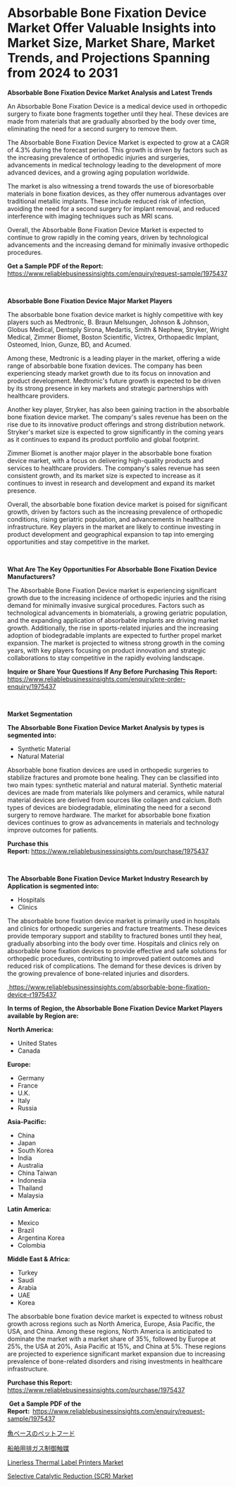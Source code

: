 <p><h1>Absorbable Bone Fixation Device Market Offer Valuable Insights into Market Size, Market Share, Market Trends, and Projections Spanning from 2024 to 2031</h1></p><p><strong>Absorbable Bone Fixation Device Market Analysis and Latest Trends</strong></p>
<p><p>An Absorbable Bone Fixation Device is a medical device used in orthopedic surgery to fixate bone fragments together until they heal. These devices are made from materials that are gradually absorbed by the body over time, eliminating the need for a second surgery to remove them.</p><p>The Absorbable Bone Fixation Device Market is expected to grow at a CAGR of 4.3% during the forecast period. This growth is driven by factors such as the increasing prevalence of orthopedic injuries and surgeries, advancements in medical technology leading to the development of more advanced devices, and a growing aging population worldwide.</p><p>The market is also witnessing a trend towards the use of bioresorbable materials in bone fixation devices, as they offer numerous advantages over traditional metallic implants. These include reduced risk of infection, avoiding the need for a second surgery for implant removal, and reduced interference with imaging techniques such as MRI scans.</p><p>Overall, the Absorbable Bone Fixation Device Market is expected to continue to grow rapidly in the coming years, driven by technological advancements and the increasing demand for minimally invasive orthopedic procedures.</p></p>
<p><strong>Get a Sample PDF of the Report:&nbsp;</strong> <a href="https://www.reliablebusinessinsights.com/enquiry/request-sample/1975437">https://www.reliablebusinessinsights.com/enquiry/request-sample/1975437</a></p>
<p>&nbsp;</p>
<p><strong>Absorbable Bone Fixation Device Major Market Players</strong></p>
<p><p>The absorbable bone fixation device market is highly competitive with key players such as Medtronic, B. Braun Melsungen, Johnson & Johnson, Globus Medical, Dentsply Sirona, Medartis, Smith & Nephew, Stryker, Wright Medical, Zimmer Biomet, Boston Scientific, Victrex, Orthopaedic Implant, Osteomed, Inion, Gunze, BD, and Acumed.</p><p>Among these, Medtronic is a leading player in the market, offering a wide range of absorbable bone fixation devices. The company has been experiencing steady market growth due to its focus on innovation and product development. Medtronic's future growth is expected to be driven by its strong presence in key markets and strategic partnerships with healthcare providers.</p><p>Another key player, Stryker, has also been gaining traction in the absorbable bone fixation device market. The company's sales revenue has been on the rise due to its innovative product offerings and strong distribution network. Stryker's market size is expected to grow significantly in the coming years as it continues to expand its product portfolio and global footprint.</p><p>Zimmer Biomet is another major player in the absorbable bone fixation device market, with a focus on delivering high-quality products and services to healthcare providers. The company's sales revenue has seen consistent growth, and its market size is expected to increase as it continues to invest in research and development and expand its market presence.</p><p>Overall, the absorbable bone fixation device market is poised for significant growth, driven by factors such as the increasing prevalence of orthopedic conditions, rising geriatric population, and advancements in healthcare infrastructure. Key players in the market are likely to continue investing in product development and geographical expansion to tap into emerging opportunities and stay competitive in the market.</p></p>
<p>&nbsp;</p>
<p><strong>What Are The Key Opportunities For Absorbable Bone Fixation Device Manufacturers?</strong></p>
<p><p>The Absorbable Bone Fixation Device market is experiencing significant growth due to the increasing incidence of orthopedic injuries and the rising demand for minimally invasive surgical procedures. Factors such as technological advancements in biomaterials, a growing geriatric population, and the expanding application of absorbable implants are driving market growth. Additionally, the rise in sports-related injuries and the increasing adoption of biodegradable implants are expected to further propel market expansion. The market is projected to witness strong growth in the coming years, with key players focusing on product innovation and strategic collaborations to stay competitive in the rapidly evolving landscape.</p></p>
<p><strong>Inquire or Share Your Questions If Any Before Purchasing This Report:</strong> <a href="https://www.reliablebusinessinsights.com/enquiry/pre-order-enquiry/1975437">https://www.reliablebusinessinsights.com/enquiry/pre-order-enquiry/1975437</a></p>
<p>&nbsp;</p>
<p><strong>Market Segmentation</strong></p>
<p><strong>The Absorbable Bone Fixation Device Market Analysis by types is segmented into:</strong></p>
<p><ul><li>Synthetic Material</li><li>Natural Material</li></ul></p>
<p><p>Absorbable bone fixation devices are used in orthopedic surgeries to stabilize fractures and promote bone healing. They can be classified into two main types: synthetic material and natural material. Synthetic material devices are made from materials like polymers and ceramics, while natural material devices are derived from sources like collagen and calcium. Both types of devices are biodegradable, eliminating the need for a second surgery to remove hardware. The market for absorbable bone fixation devices continues to grow as advancements in materials and technology improve outcomes for patients.</p></p>
<p><strong>Purchase this Report:&nbsp;</strong><a href="https://www.reliablebusinessinsights.com/purchase/1975437">https://www.reliablebusinessinsights.com/purchase/1975437</a></p>
<p>&nbsp;</p>
<p><strong>The Absorbable Bone Fixation Device Market Industry Research by Application is segmented into:</strong></p>
<p><ul><li>Hospitals</li><li>Clinics</li></ul></p>
<p><p>The absorbable bone fixation device market is primarily used in hospitals and clinics for orthopedic surgeries and fracture treatments. These devices provide temporary support and stability to fractured bones until they heal, gradually absorbing into the body over time. Hospitals and clinics rely on absorbable bone fixation devices to provide effective and safe solutions for orthopedic procedures, contributing to improved patient outcomes and reduced risk of complications. The demand for these devices is driven by the growing prevalence of bone-related injuries and disorders.</p></p>
<p><a href="https://www.reliablebusinessinsights.com/absorbable-bone-fixation-device-r1975437">&nbsp;https://www.reliablebusinessinsights.com/absorbable-bone-fixation-device-r1975437</a></p>
<p><strong>In terms of Region, the Absorbable Bone Fixation Device Market Players available by Region are:</strong></p>
<p>
    <p> <strong> North America: </strong>
        <ul>
            <li>United States</li>
            <li>Canada</li>
        </ul>
        </p> 
    <p> <strong> Europe: </strong>
        <ul>
            <li>Germany</li>
            <li>France</li>
            <li>U.K.</li>
            <li>Italy</li>
            <li>Russia</li>
        </ul>
        </p> 
    <p> <strong> Asia-Pacific: </strong>
        <ul>
            <li>China</li>
            <li>Japan</li>
            <li>South Korea</li>
            <li>India</li>
            <li>Australia</li>
            <li>China Taiwan</li>
            <li>Indonesia</li>
            <li>Thailand</li>
            <li>Malaysia</li>
        </ul>
        </p> 
    <p> <strong> Latin America: </strong>
        <ul>
            <li>Mexico</li>
            <li>Brazil</li>
            <li>Argentina Korea</li>
            <li>Colombia</li>
        </ul>
        </p> 
    <p> <strong> Middle East & Africa: </strong>
        <ul>
            <li>Turkey</li>
            <li>Saudi</li>
            <li>Arabia</li>
            <li>UAE</li>
            <li>Korea</li>
        </ul>
    </p>
    </p>
<p><p>The absorbable bone fixation device market is expected to witness robust growth across regions such as North America, Europe, Asia Pacific, the USA, and China. Among these regions, North America is anticipated to dominate the market with a market share of 35%, followed by Europe at 25%, the USA at 20%, Asia Pacific at 15%, and China at 5%. These regions are projected to experience significant market expansion due to increasing prevalence of bone-related disorders and rising investments in healthcare infrastructure.</p></p>
<p><strong>Purchase this Report: </strong><a href="https://www.reliablebusinessinsights.com/purchase/1975437">https://www.reliablebusinessinsights.com/purchase/1975437</a></p>
<p>&nbsp;<strong>Get a Sample PDF of the Report:&nbsp;&nbsp;</strong><a href="https://www.reliablebusinessinsights.com/enquiry/request-sample/1975437">https://www.reliablebusinessinsights.com/enquiry/request-sample/1975437</a></p>
<p><strong></strong></p>
<p><p><a href="https://github.com/marbadji/Market-Research-Report-List-2/blob/main/8329398170393.md">魚ベースのペットフード</a></p><p><a href="https://github.com/KaydenJohns1964/Market-Research-Report-List-2/blob/main/5393991170394.md">船舶用排ガス制御触媒</a></p><p><a href="https://github.com/pjcfca/Market-Research-Report-List-3/blob/main/linerless-thermal-label-printers-market.md">Linerless Thermal Label Printers Market</a></p><p><a href="https://github.com/wusalecollins540tpqoz/Market-Research-Report-List-3/blob/main/selective-catalytic-reduction-scr-market.md">Selective Catalytic Reduction (SCR) Market</a></p></p>